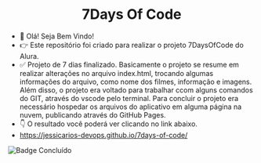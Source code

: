# <h1 align="center">7Days Of Code </h1>

- 👋 Olá! Seja Bem Vindo!
- 👉 Este repositório foi criado para realizar o projeto 7DaysOfCode do Alura.  
- ✅ Projeto de 7 dias finalizado. Basicamente o projeto se resume em realizar alterações no arquivo index.html, trocando algumas informações do arquivo, como nome dos filmes, informação e imagens. Além disso, o projeto era voltado para trabalhar ccom alguns comandos do GIT, através do vscode pelo terminal.  Para concluir o projeto era necessário hospedar os arquivos do aplicativo em alguma página na nuvem, publicando através do GitHub Pages.
- 👇 O resultado você poderá ver clicando no link abaixo.
- https://jessicarios-devops.github.io/7days-of-code/


![Badge Concluído](https://img.shields.io/badge/STATUS-CONCLU%C3%8DDO-brightgreen?style=for-the-badge&logo=appveyor)






